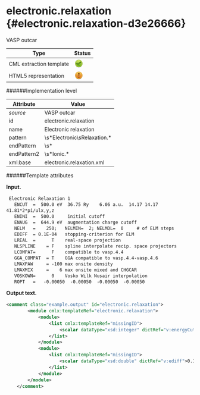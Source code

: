 # electronic.relaxation {#electronic.relaxation-d3e26666}

VASP outcar


| Type                                                                                                                                                | Status                                                                                                                                              |
|----|----|
| CML extraction template                                                                                                                             | ![](/imgs/Total.png)                                                                                                                                |
| HTML5 representation                                                                                                                                | ![](/imgs/Partial.png)                                                                                                                              |

######Implementation level

| Attribute                                                                                                                                           | Value                                                                                                                                               |
|----|----|
| *source*                                                                                                                                            | VASP outcar                                                                                                                                         |
| id                                                                                                                                                  | electronic.relaxation                                                                                                                               |
| name                                                                                                                                                | Electronic relaxation                                                                                                                               |
| pattern                                                                                                                                             | \\s\*Electronic\\sRelaxation.\*                                                                                                                     |
| endPattern                                                                                                                                          | \\s\*                                                                                                                                               |
| endPattern2                                                                                                                                         | \\s\*Ionic.\*                                                                                                                                       |
| xml:base                                                                                                                                            | electronic.relaxation.xml                                                                                                                           |

######Template attributes

**Input.**

     Electronic Relaxation 1
       ENCUT  =  500.0 eV  36.75 Ry    6.06 a.u.  14.17 14.17 41.81*2*pi/ulx,y,z
       ENINI  =  500.0     initial cutoff
       ENAUG  =  644.9 eV  augmentation charge cutoff
       NELM   =    250;   NELMIN=  2; NELMDL=  0     # of ELM steps 
       EDIFF  = 0.1E-04   stopping-criterion for ELM
       LREAL  =      T    real-space projection
       NLSPLINE    = F    spline interpolate recip. space projectors
       LCOMPAT=      F    compatible to vasp.4.4
       GGA_COMPAT  = T    GGA compatible to vasp.4.4-vasp.4.6
       LMAXPAW     = -100 max onsite density
       LMAXMIX     =    6 max onsite mixed and CHGCAR
       VOSKOWN=      0    Vosko Wilk Nusair interpolation
       ROPT   =   -0.00050  -0.00050  -0.00050  -0.00050    
        
        

**Output text.**

```xml
<comment class="example.output" id="electronic.relaxation">   
        <module cmlx:templateRef="electronic.relaxation">        
            <module>
                <list cmlx:templateRef="missingID">
                    <scalar dataType="xsd:integer" dictRef="v:energyCutoff" units="nonsi:electronvolt">500</scalar>
                </list>
            </module>
            <module>
                <list cmlx:templateRef="missingID">
                    <scalar dataType="xsd:double" dictRef="v:ediff">0.1E-04</scalar>
                </list>
            </module>
        </module>         
    </comment>
```
